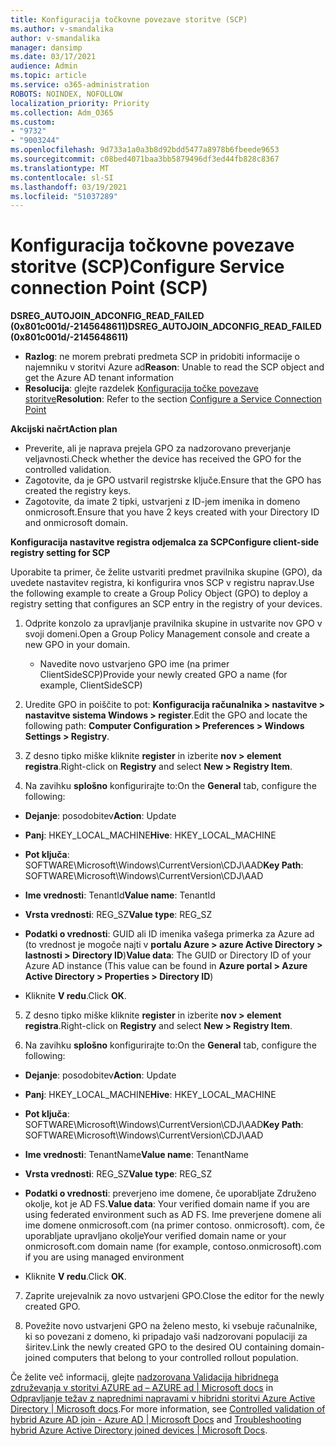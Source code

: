 ```yaml
---
title: Konfiguracija točkovne povezave storitve (SCP)
ms.author: v-smandalika
author: v-smandalika
manager: dansimp
ms.date: 03/17/2021
audience: Admin
ms.topic: article
ms.service: o365-administration
ROBOTS: NOINDEX, NOFOLLOW
localization_priority: Priority
ms.collection: Adm_O365
ms.custom:
- "9732"
- "9003244"
ms.openlocfilehash: 9d733a1a0a3b8d92bdd5477a8978b6fbeede9653
ms.sourcegitcommit: c08bed4071baa3bb5879496df3ed44fb828c8367
ms.translationtype: MT
ms.contentlocale: sl-SI
ms.lasthandoff: 03/19/2021
ms.locfileid: "51037289"
---
```

# <a name="configure-service-connection-point-scp"></a><span data-ttu-id="a1e07-102">Konfiguracija točkovne povezave storitve (SCP)</span><span class="sxs-lookup"><span data-stu-id="a1e07-102">Configure Service connection Point (SCP)</span></span>

<span data-ttu-id="a1e07-103">**DSREG_AUTOJOIN_ADCONFIG_READ_FAILED (0x801c001d/-2145648611)**</span><span class="sxs-lookup"><span data-stu-id="a1e07-103">**DSREG_AUTOJOIN_ADCONFIG_READ_FAILED (0x801c001d/-2145648611)**</span></span>

- <span data-ttu-id="a1e07-104">**Razlog**: ne morem prebrati predmeta SCP in pridobiti informacije o najemniku v storitvi Azure ad</span><span class="sxs-lookup"><span data-stu-id="a1e07-104">**Reason**: Unable to read the SCP object and get the Azure AD tenant information</span></span>
- <span data-ttu-id="a1e07-105">**Resolucija**: glejte razdelek [Konfiguracija točke povezave storitve](https://docs.microsoft.com/azure/active-directory/devices/hybrid-azuread-join-federated-domains#configure-hybrid-azure-ad-join)</span><span class="sxs-lookup"><span data-stu-id="a1e07-105">**Resolution**: Refer to the section [Configure a Service Connection Point](https://docs.microsoft.com/azure/active-directory/devices/hybrid-azuread-join-federated-domains#configure-hybrid-azure-ad-join)</span></span>


<span data-ttu-id="a1e07-106">**Akcijski načrt**</span><span class="sxs-lookup"><span data-stu-id="a1e07-106">**Action plan**</span></span>

- <span data-ttu-id="a1e07-107">Preverite, ali je naprava prejela GPO za nadzorovano preverjanje veljavnosti.</span><span class="sxs-lookup"><span data-stu-id="a1e07-107">Check whether the device has received the GPO for the controlled validation.</span></span>
- <span data-ttu-id="a1e07-108">Zagotovite, da je GPO ustvaril registrske ključe.</span><span class="sxs-lookup"><span data-stu-id="a1e07-108">Ensure that the GPO has created the registry keys.</span></span>
- <span data-ttu-id="a1e07-109">Zagotovite, da imate 2 tipki, ustvarjeni z ID-jem imenika in domeno onmicrosoft.</span><span class="sxs-lookup"><span data-stu-id="a1e07-109">Ensure that you have 2 keys created with your Directory ID and onmicrosoft domain.</span></span>

<span data-ttu-id="a1e07-110">**Konfiguracija nastavitve registra odjemalca za SCP**</span><span class="sxs-lookup"><span data-stu-id="a1e07-110">**Configure client-side registry setting for SCP**</span></span>

<span data-ttu-id="a1e07-111">Uporabite ta primer, če želite ustvariti predmet pravilnika skupine (GPO), da uvedete nastavitev registra, ki konfigurira vnos SCP v registru naprav.</span><span class="sxs-lookup"><span data-stu-id="a1e07-111">Use the following example to create a Group Policy Object (GPO) to deploy a registry setting that configures an SCP entry in the registry of your devices.</span></span>

1. <span data-ttu-id="a1e07-112">Odprite konzolo za upravljanje pravilnika skupine in ustvarite nov GPO v svoji domeni.</span><span class="sxs-lookup"><span data-stu-id="a1e07-112">Open a Group Policy Management console and create a new GPO in your domain.</span></span>
     - <span data-ttu-id="a1e07-113">Navedite novo ustvarjeno GPO ime (na primer ClientSideSCP)</span><span class="sxs-lookup"><span data-stu-id="a1e07-113">Provide your newly created GPO a name (for example, ClientSideSCP)</span></span>

2. <span data-ttu-id="a1e07-114">Uredite GPO in poiščite to pot: **Konfiguracija računalnika > nastavitve > nastavitve sistema Windows > register**.</span><span class="sxs-lookup"><span data-stu-id="a1e07-114">Edit the GPO and locate the following path: **Computer Configuration > Preferences > Windows Settings > Registry**.</span></span>

3. <span data-ttu-id="a1e07-115">Z desno tipko miške kliknite **register** in izberite **nov > element registra**.</span><span class="sxs-lookup"><span data-stu-id="a1e07-115">Right-click on **Registry** and select **New > Registry Item**.</span></span>

4. <span data-ttu-id="a1e07-116">Na zavihku **splošno** konfigurirajte to:</span><span class="sxs-lookup"><span data-stu-id="a1e07-116">On the **General** tab, configure the following:</span></span>
  
- <span data-ttu-id="a1e07-117">**Dejanje**: posodobitev</span><span class="sxs-lookup"><span data-stu-id="a1e07-117">**Action**: Update</span></span>
    
- <span data-ttu-id="a1e07-118">**Panj**: HKEY_LOCAL_MACHINE</span><span class="sxs-lookup"><span data-stu-id="a1e07-118">**Hive**: HKEY_LOCAL_MACHINE</span></span>
    
- <span data-ttu-id="a1e07-119">**Pot ključa**: SOFTWARE\Microsoft\Windows\CurrentVersion\CDJ\AAD</span><span class="sxs-lookup"><span data-stu-id="a1e07-119">**Key Path**: SOFTWARE\Microsoft\Windows\CurrentVersion\CDJ\AAD</span></span>
    
- <span data-ttu-id="a1e07-120">**Ime vrednosti**: TenantId</span><span class="sxs-lookup"><span data-stu-id="a1e07-120">**Value name**: TenantId</span></span>
    
- <span data-ttu-id="a1e07-121">**Vrsta vrednosti**: REG_SZ</span><span class="sxs-lookup"><span data-stu-id="a1e07-121">**Value type**: REG_SZ</span></span>
    
- <span data-ttu-id="a1e07-122">**Podatki o vrednosti**: GUID ali ID imenika vašega primerka za Azure ad (to vrednost je mogoče najti v **portalu Azure > azure Active Directory > lastnosti > Directory ID**)</span><span class="sxs-lookup"><span data-stu-id="a1e07-122">**Value data**: The GUID or Directory ID of your Azure AD instance (This value can be found in **Azure portal > Azure Active Directory > Properties > Directory ID**)</span></span>
 
- <span data-ttu-id="a1e07-123">Kliknite **V redu**.</span><span class="sxs-lookup"><span data-stu-id="a1e07-123">Click **OK**.</span></span>
 
5. <span data-ttu-id="a1e07-124">Z desno tipko miške kliknite **register** in izberite **nov > element registra**.</span><span class="sxs-lookup"><span data-stu-id="a1e07-124">Right-click on **Registry** and select **New > Registry Item**.</span></span>

6. <span data-ttu-id="a1e07-125">Na zavihku **splošno** konfigurirajte to:</span><span class="sxs-lookup"><span data-stu-id="a1e07-125">On the **General** tab, configure the following:</span></span>
  
- <span data-ttu-id="a1e07-126">**Dejanje**: posodobitev</span><span class="sxs-lookup"><span data-stu-id="a1e07-126">**Action**: Update</span></span>
    
- <span data-ttu-id="a1e07-127">**Panj**: HKEY_LOCAL_MACHINE</span><span class="sxs-lookup"><span data-stu-id="a1e07-127">**Hive**: HKEY_LOCAL_MACHINE</span></span>
    
- <span data-ttu-id="a1e07-128">**Pot ključa**: SOFTWARE\Microsoft\Windows\CurrentVersion\CDJ\AAD</span><span class="sxs-lookup"><span data-stu-id="a1e07-128">**Key Path**: SOFTWARE\Microsoft\Windows\CurrentVersion\CDJ\AAD</span></span>
    
- <span data-ttu-id="a1e07-129">**Ime vrednosti**: TenantName</span><span class="sxs-lookup"><span data-stu-id="a1e07-129">**Value name**: TenantName</span></span>
    
- <span data-ttu-id="a1e07-130">**Vrsta vrednosti**: REG_SZ</span><span class="sxs-lookup"><span data-stu-id="a1e07-130">**Value type**: REG_SZ</span></span>
    
- <span data-ttu-id="a1e07-131">**Podatki o vrednosti**: preverjeno ime domene, če uporabljate Združeno okolje, kot je AD FS.</span><span class="sxs-lookup"><span data-stu-id="a1e07-131">**Value data**: Your verified domain name if you are using federated environment such as AD FS.</span></span> <span data-ttu-id="a1e07-132">Ime preverjene domene ali ime domene onmicrosoft.com (na primer contoso. onmicrosoft). com, če uporabljate upravljano okolje</span><span class="sxs-lookup"><span data-stu-id="a1e07-132">Your verified domain name or your onmicrosoft.com domain name (for example, contoso.onmicrosoft).com if you are using managed environment</span></span>

- <span data-ttu-id="a1e07-133">Kliknite **V redu**.</span><span class="sxs-lookup"><span data-stu-id="a1e07-133">Click **OK**.</span></span>

7. <span data-ttu-id="a1e07-134">Zaprite urejevalnik za novo ustvarjeni GPO.</span><span class="sxs-lookup"><span data-stu-id="a1e07-134">Close the editor for the newly created GPO.</span></span>

8. <span data-ttu-id="a1e07-135">Povežite novo ustvarjeni GPO na želeno mesto, ki vsebuje računalnike, ki so povezani z domeno, ki pripadajo vaši nadzorovani populaciji za širitev.</span><span class="sxs-lookup"><span data-stu-id="a1e07-135">Link the newly created GPO to the desired OU containing domain-joined computers that belong to your controlled rollout population.</span></span>

<span data-ttu-id="a1e07-136">Če želite več informacij, glejte [nadzorovana Validacija hibridnega združevanja v storitvi AZURE ad – AZURE ad | Microsoft docs](https://docs.microsoft.com/azure/active-directory/devices/hybrid-azuread-join-control) in  [Odpravljanje težav z naprednimi napravami v hibridni storitvi Azure Active Directory | Microsoft docs](https://docs.microsoft.com/azure/active-directory/devices/troubleshoot-hybrid-join-windows-current).</span><span class="sxs-lookup"><span data-stu-id="a1e07-136">For more information, see [Controlled validation of hybrid Azure AD join - Azure AD | Microsoft Docs](https://docs.microsoft.com/azure/active-directory/devices/hybrid-azuread-join-control) and  [Troubleshooting hybrid Azure Active Directory joined devices | Microsoft Docs](https://docs.microsoft.com/azure/active-directory/devices/troubleshoot-hybrid-join-windows-current).</span></span>









